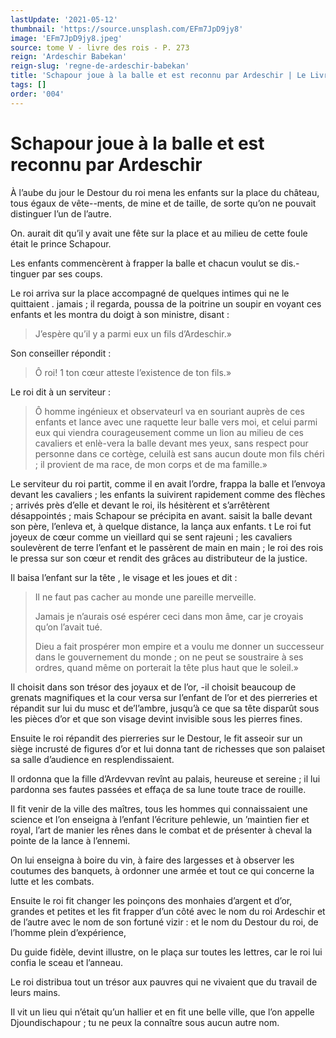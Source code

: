 ```yaml
---
lastUpdate: '2021-05-12'
thumbnail: 'https://source.unsplash.com/EFm7JpD9jy8'
image: 'EFm7JpD9jy8.jpeg'
source: tome V - livre des rois - P. 273
reign: 'Ardeschir Babekan'
reign-slug: 'regne-de-ardeschir-babekan'
title: 'Schapour joue à la balle et est reconnu par Ardeschir | Le Livre des Rois | Shâhnâmeh'
tags: []
order: '004'
---
```


# Schapour joue à la balle et est reconnu par Ardeschir

À l’aube du jour le Destour du roi mena les enfants sur la place du château, tous égaux de vête--ments, de mine et de taille, de sorte qu’on ne pouvait distinguer l’un de l’autre.

On. aurait dit qu’il y avait une fête sur la place et au milieu de cette foule était le prince Schapour.

Les enfants commencèrent à frapper la balle et chacun voulut se dis.-tinguer par ses coups.

Le roi arriva sur la place accompagné de quelques intimes qui ne le quittaient . jamais ; il regarda, poussa de la poitrine un soupir en voyant ces enfants et les montra du doigt à son ministre, disant :

> J’espère qu’il y a parmi eux un fils d’Ardeschir.»

Son conseiller répondit :

> Ô roi!
1
ton cœur atteste l’existence de ton fils.»

Le roi dit à un serviteur :

> Ô homme ingénieux et observateurl va en souriant auprès de ces enfants et lance avec une raquette leur balle vers moi, et celui parmi eux qui viendra courageusement comme un lion au milieu de ces cavaliers et enlè-vera la balle devant mes yeux, sans respect pour personne dans ce cortège, celuilà est sans aucun doute mon fils chéri ; il provient de ma race, de mon corps et de ma famille.»

Le serviteur du roi partit, comme il en avait l’ordre, frappa la balle et l’envoya devant les cavaliers ; les enfants la suivirent rapidement comme des flèches ; arrivés près d’elle et devant le roi, ils hésitèrent et s’arrêtèrent désappointés ; mais Schapour se précipita en avant. saisit la balle devant son père, l’enleva et, à quelque distance, la lança aux enfants. t Le roi fut joyeux de cœur comme un vieillard qui se sent rajeuni ; les cavaliers soulevèrent de terre l’enfant et le passèrent de main en main ; le roi des rois le pressa sur son cœur et rendit des grâces au distributeur de la justice.

Il baisa l’enfant sur la tête , le visage et les joues et dit :

> Il ne faut pas cacher au monde une pareille merveille.
>
> Jamais je n’aurais osé espérer ceci dans mon âme, car je croyais qu’on l’avait tué.
>
> Dieu a fait prospérer mon empire et a voulu me donner un successeur dans le gouvernement du monde ; on ne peut se soustraire à ses ordres, quand même on porterait la tête plus haut que le soleil.»

Il choisit dans son trésor des joyaux et de l’or, -il choisit beaucoup de grenats magnifiques et la cour versa sur l’enfant de l’or et des pierreries et répandit sur lui du musc et de’l’ambre, jusqu’à ce que sa tête disparût sous les pièces d’or et que son visage devint invisible sous les pierres fines.

Ensuite le roi répandit des pierreries sur le Destour, le fit asseoir sur un siège incrusté de figures d’or et lui donna tant de richesses que son palaiset sa salle d’audience en resplendissaient.

Il ordonna que la fille d’Ardevvan revînt au palais, heureuse et sereine ; il lui pardonna ses fautes passées et effaça de sa lune toute trace de rouille.

Il fit venir de la ville des maîtres, tous les hommes qui connaissaient une science et l’on enseigna à l’enfant l’écriture pehlewie, un ’maintien fier et royal, l’art de manier les rênes dans le combat et de présenter à cheval la pointe de la lance à l’ennemi.

On lui enseigna à boire du vin, à faire des largesses et à observer les coutumes des banquets, à ordonner une armée et tout ce qui concerne la lutte et les combats.

Ensuite le roi fit changer les poinçons des monhaies d’argent et d’or, grandes et petites et les fit frapper d’un côté avec le nom du roi Ardeschir et de l’autre avec le nom de son fortuné vizir : et le nom du Destour du roi, de l’homme plein d’expérience,

Du guide fidèle, devint illustre, on le plaça sur toutes les lettres, car le roi lui confia le sceau et l’anneau.

Le roi distribua tout un trésor aux pauvres qui ne vivaient que du travail de leurs mains.

Il vit un lieu qui n’était qu’un hallier et en fit une belle ville, que l’on appelle Djoundischapour ; tu ne peux la connaître sous aucun autre nom.

